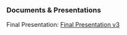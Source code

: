 ### Documents & Presentations

Final Presentation: [Final Presentation v3](http://jordanparsons.com/Final_Presentation_v3.pdf)